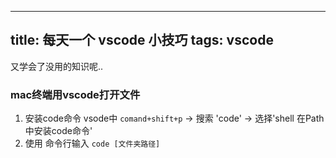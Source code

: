 
---
title: 每天一个 vscode 小技巧
tags: vscode
---
又学会了没用的知识呢..
<!-- more -->
### mac终端用vscode打开文件
1. 安装code命令
vsode中 `comand+shift+p` -> 搜索 'code' -> 选择'shell 在Path中安装code命令'
2. 使用
命令行输入 `code [文件夹路径]`

